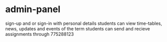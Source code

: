 # admin-panel
sign-up and or sign-in with personal details
students can view time-tables, news, updates and events of the term
students can send and recieve assignments through 
775288123
